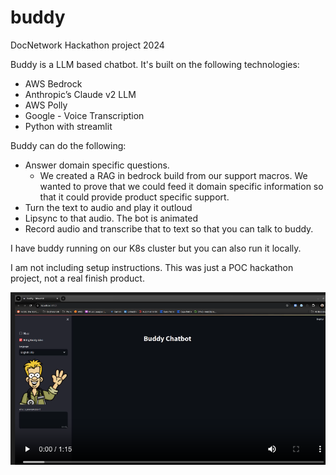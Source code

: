 # buddy
DocNetwork Hackathon project 2024

Buddy is a LLM based chatbot.  It's built on the following technologies:
- AWS Bedrock 
- Anthropic’s Claude v2 LLM
- AWS Polly 
- Google - Voice Transcription
- Python with streamlit

Buddy can do the following:
- Answer domain specific questions.
    - We created a RAG in bedrock build from our support macros.  We wanted to prove that we could feed it 
      domain specific information so that it could provide product specific support.
- Turn the text to audio and play it outloud
- Lipsync to that audio.  The bot is animated
- Record audio and transcribe that to text so that you can talk to buddy.

I have buddy running on our K8s cluster but you can also run it locally.

I am not including setup instructions.  This was just a POC hackathon project, not  a real finish product.

[![Buddy Demo](buddy-thumbnail.png)](https://youtu.be/RgOanPb6SU8)
